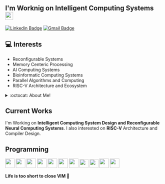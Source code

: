## I'm Worknig on Intelligent Computing Systems <img src="https://media.giphy.com/media/hvRJCLFzcasrR4ia7z/giphy.gif" width="25px">

[![Linkedin Badge](https://img.shields.io/badge/-alimpk-blue?style=flat-square&logo=Linkedin&logoColor=whi)](https://linkedin.com/in/alimpk) [![Gmail Badge](https://img.shields.io/badge/-aliemohammadpour@gmail.com-c14438?style=flat-square&logo=Gmail&logoColor=white&link=mailto:aliemohammadpour@gmail.com)](mailto:aliemohammadpour@gmail.com)
<!-- <p align="left"> <img src="https://komarev.com/ghpvc/?username=alimpk" alt="alimpk" /> </p>
 -->

## :computer: Interests
* Reconfigurable Systems
* Memory Centeric Processing
* AI Computing Systems
* Bioinformatic Computing Systems
* Parallel Algorithms and Computing
* RISC-V Architecture and Ecosystem
<details>
<summary>:octocat: About Me!</summary>

![Top Langs](https://github-readme-stats.vercel.app/api/top-langs/?username=alimpk&layout=compact&hide=css,html)

![Ali's Github Stats](https://github-readme-stats.vercel.app/api?username=alimpk&count_private=true&show_icons=true&theme=monokai&hide=[%22issues%22])

</details>

## Current Works
I'm Working on **Intelligent Computing System Design and Reconfigurable Neural Computing Systems**. I also interested on **RISC-V** Architecture and Compiler Design.

## Programming
<img src = 'https://github.com/alimpk/raw/blob/main/logo/tech/c.svg' width='30'/> <img src = 'https://github.com/alimpk/raw/blob/main/logo/tech/cpp.svg' width='30'/> <img src = 'https://github.com/alimpk/raw/blob/main/logo/tech/python2.png' height='30'/> <img src = 'https://github.com/alimpk/raw/blob/main/logo/tech/git.svg' width='30'/> <img src='https://github.com/alimpk/raw/blob/main/logo/tech/qt2016.png' height=30> <img src='https://github.com/alimpk/raw/blob/main/logo/tech/cuda.png' height=30> <img src='https://github.com/alimpk/raw/blob/main/logo/tech/opencl.svg' height=30> <img src='https://github.com/alimpk/raw/blob/main/logo/tech/openmp.png' height=28> <img src='https://github.com/alimpk/raw/blob/main/logo/tech/systemverilog.png' height=28> <img src='https://github.com/alimpk/raw/blob/main/logo/tech/vivado.png' height=30> <img src='https://github.com/alimpk/raw/blob/main/logo/tech/quartusprime.png' height=30>
 
**Life is too short to close VIM 🤔**